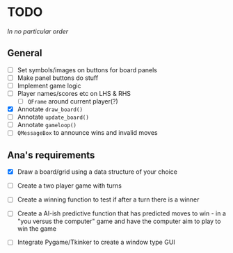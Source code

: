 # TODO

*In no particular order*

## General

- [ ] Set symbols/images on buttons for board panels
- [ ] Make panel buttons do stuff
- [ ] Implement game logic
- [ ] Player names/scores etc on LHS & RHS
  - [ ] `QFrame` around current player(?)
- [x] Annotate `draw_board()`
- [ ] Annotate `update_board()`
- [ ] Annotate `gameloop()`
- [ ] `QMessageBox` to announce wins and invalid moves

## Ana's requirements

- [x] Draw a board/grid using a data structure of your choice
- [ ] Create a two player game with turns
- [ ] Create a winning function to test if after a turn there is a winner
- [ ] Create a AI-ish predictive function that has predicted moves to win - in a "you versus the computer" game and have the computer aim to play to win the game
- [ ] Integrate Pygame/Tkinker to create a window type GUI

